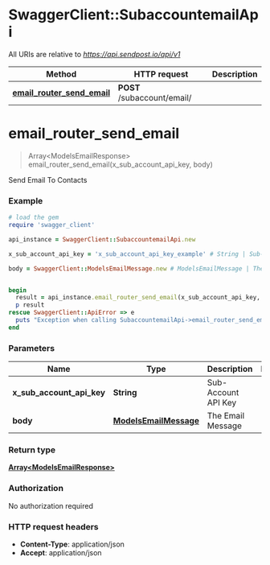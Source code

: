 # SwaggerClient::SubaccountemailApi

All URIs are relative to *https://api.sendpost.io/api/v1*

Method | HTTP request | Description
------------- | ------------- | -------------
[**email_router_send_email**](SubaccountemailApi.md#email_router_send_email) | **POST** /subaccount/email/ | 


# **email_router_send_email**
> Array&lt;ModelsEmailResponse&gt; email_router_send_email(x_sub_account_api_key, body)



Send Email To Contacts

### Example
```ruby
# load the gem
require 'swagger_client'

api_instance = SwaggerClient::SubaccountemailApi.new

x_sub_account_api_key = 'x_sub_account_api_key_example' # String | Sub-Account API Key

body = SwaggerClient::ModelsEmailMessage.new # ModelsEmailMessage | The Email Message


begin
  result = api_instance.email_router_send_email(x_sub_account_api_key, body)
  p result
rescue SwaggerClient::ApiError => e
  puts "Exception when calling SubaccountemailApi->email_router_send_email: #{e}"
end
```

### Parameters

Name | Type | Description  | Notes
------------- | ------------- | ------------- | -------------
 **x_sub_account_api_key** | **String**| Sub-Account API Key | 
 **body** | [**ModelsEmailMessage**](ModelsEmailMessage.md)| The Email Message | 

### Return type

[**Array&lt;ModelsEmailResponse&gt;**](ModelsEmailResponse.md)

### Authorization

No authorization required

### HTTP request headers

 - **Content-Type**: application/json
 - **Accept**: application/json



